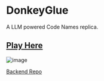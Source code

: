 # DonkeyGlue

A LLM powered Code Names replica.

## [Play Here](donkeyglue.stevenhuyn.com)

![image](https://github.com/stevenhuyn/donkeyglue-frontend/assets/18359644/c3cdca1f-4e60-43ef-9fe0-c2a8679b91f3)


[Backend Repo](https://github.com/stevenhuyn/donkeyglue-backend/)
